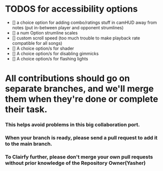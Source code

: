 # TODOS for accessibility options
- [] a choice option for adding combo/ratings stuff in camHUD away from notes (put in-between player and opponent strumlines)
- [] a num Option strumline scales
- [] custom scroll speed (too much trouble to make playback rate compatible for all songs)
- [] A choice option/s for shader
- [] A choice option/s for disabling gimmicks
- [] A choice option/s for flashing lights

# All contributions should go on separate branches, and we'll merge them when they're done or complete their task.

### This helps avoid problems in this big collaboration port. 

### When your branch is ready, please send a pull request to add it to the main branch.

### To Clairfy further, please don't merge your own pull requests without prior knowledge of the Repository Owner(Yasher)

